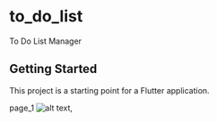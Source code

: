 # to_do_list

To Do List Manager

## Getting Started

This project is a starting point for a Flutter application.

page_1
![alt text](https://github.com/vicky722/Manage-set-list-Delete-set-List/blob/main/todoyee_1.png),

